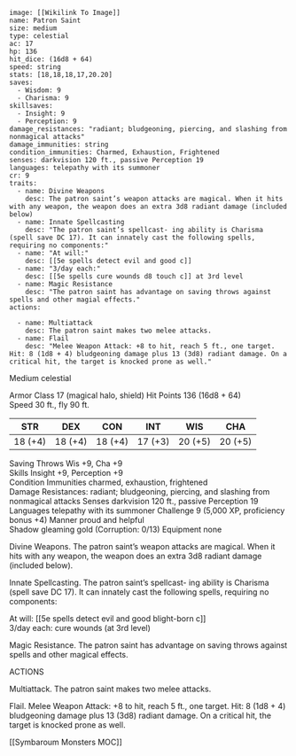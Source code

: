 ```statblock
image: [[Wikilink To Image]]
name: Patron Saint
size: medium
type: celestial
ac: 17
hp: 136
hit_dice: (16d8 + 64)
speed: string
stats: [18,18,18,17,20.20]
saves:
  - Wisdom: 9
  - Charisma: 9
skillsaves:
  - Insight: 9
  - Perception: 9
damage_resistances: "radiant; bludgeoning, piercing, and slashing from nonmagical attacks" 
damage_immunities: string
condition_immunities: Charmed, Exhaustion, Frightened
senses: darkvision 120 ft., passive Perception 19
languages: telepathy with its summoner
cr: 9
traits:
  - name: Divine Weapons
    desc: The patron saint’s weapon attacks are magical. When it hits with any weapon, the weapon does an extra 3d8 radiant damage (included below)
  - name: Innate Spellcasting
    desc: "The patron saint’s spellcast- ing ability is Charisma (spell save DC 17). It can innately cast the following spells, requiring no components:"
  - name: "At will:"
    desc: [[5e spells detect evil and good c]]
  - name: "3/day each:"
    desc: [[5e spells cure wounds d8 touch c]] at 3rd level
  - name: Magic Resistance
    desc: "The patron saint has advantage on saving throws against spells and other magial effects."
actions:

  - name: Multiattack
    desc: The patron saint makes two melee attacks.
  - name: Flail
    desc: "Melee Weapon Attack: +8 to hit, reach 5 ft., one target. Hit: 8 (1d8 + 4) bludgeoning damage plus 13 (3d8) radiant damage. On a critical hit, the target is knocked prone as well."
```

Medium celestial

Armor Class 17 (magical halo, shield)
Hit Points 136 (16d8 + 64)  
Speed 30 ft., fly 90 ft.

| STR     | DEX     | CON     | INT     | WIS     | CHA     |
| ------- | ------- | ------- | ------- | ------- | ------- |
| 18 (+4) | 18 (+4) | 18 (+4) | 17 (+3) | 20 (+5) | 20 (+5) |


Saving Throws Wis +9, Cha +9  
Skills Insight +9, Perception +9  
Condition Immunities charmed, exhaustion, frightened  
Damage Resistances: radiant; bludgeoning, piercing, and slashing from nonmagical attacks 
Senses darkvision 120 ft., passive Perception 19 
Languages telepathy with its summoner 
Challenge 9 (5,000 XP, proficiency bonus +4) Manner proud and helpful  
Shadow gleaming gold (Corruption: 0/13) 
Equipment none

Divine Weapons. The patron saint’s weapon attacks are magical. When it hits with any weapon, the weapon does an extra 3d8 radiant damage (included below).

Innate Spellcasting. The patron saint’s spellcast- ing ability is Charisma (spell save DC 17). It can innately cast the following spells, requiring no components:

At will: [[5e spells detect evil and good blight-born c]]  
3/day each: cure wounds (at 3rd level)

Magic Resistance. The patron saint has advantage on saving throws against spells and other magical effects.

ACTIONS

Multiattack. The patron saint makes two melee attacks.

Flail. Melee Weapon Attack: +8 to hit, reach 5 ft., one target. Hit: 8 (1d8 + 4) bludgeoning damage plus 13 (3d8) radiant damage. On a critical hit, the target is knocked prone as well.

[[Symbaroum Monsters MOC]]